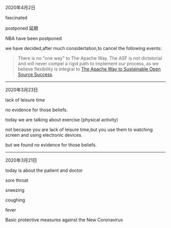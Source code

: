 



2020年4月2日

fascinated 

postponed 延期

NBA have been postponed

we have decided,after much considertation,to cancel the following events:



>There is no "one way" to The Apache Way. The ASF is not dictatorial and will never compel a rigid path to implement our process, as we believe flexibility is integral to [The Apache Way to Sustainable Open Source Success](https://s.apache.org/GhnI).

---------------------------------------------------

2020年3月23日

lack of leisure time

no evidence for those beliefs.



today we are talking about exercise (physical activity) 

not because you are lack of leisure time,but you use them to watching screen and using electronic devices.

but we found no evidence for those beliefs.

----------------------------------------

2020年3月21日

today is about the patient and doctor

sore throat 

sneezing

coughing

fever

Basic protective measures against the New Coronavirus